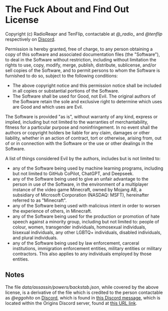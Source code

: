 # The Fuck About and Find Out License

Copyright (c) RadioReapr and TenFlip, contactable at _@\_radio\__ and _@tenflip_ respectively on [Discord](https://discord.com/).

Permission is hereby granted, free of charge, to any person obtaining a copy of this software and associated documentation files (the "Software"), to deal in the Software without restriction, including without limitation the rights to use, copy, modify, merge, publish, distribute, sublicense, and/or sell copies of the Software, and to permit persons to whom the Software is furnished to do so, subject to the following conditions:

- The above copyright notice and this permission notice shall be included in all copies or substantial portions of the Software.
- The Software shall be used for Good, not Evil. The original authors of the Software retain the sole and exclusive right to determine which uses are Good and which uses are Evil.

The Software is provided "as is", without warranty of any kind, express or implied, including but not limited to the warranties of merchantability, fitness for a particular purpose and noninfringement. In no event shall the authors or copyright holders be liable for any claim, damages or other liability, whether in an action of contract, tort or otherwise, arising from, out of or in connection with the Software or the use or other dealings in the Software.

A list of things considered Evil by the authors, includes but is not limited to:
- any of the Software being used by machine learning programs, including but not limited to GitHub CoPilot, ChatGPT, and Deepseek.
- any of the Software being used to give an unfair advantage to the person in use of the Software, in the environment of a multiplayer instance of the video game Minecraft, owned by Mojang AB, a subsidiary of Microsoft Corporation (NASDAQ: MSFT), hereinafter referred to as "Minecraft".
- any of the Software being used with malicious intent in order to worsen the experience of others, in Minecraft.
- any of the Software being used for the production or promotion of hate speech against a minority group, including but not limited to: people of colour, women, transgender individuals, homosexual individuals, bisexual individuals, any other LGBTQ+ individuals, disabled individuals, and plural individuals.
- any of the Software being used by law enforcement, carceral institutions, immigration enforcement entities, military entities or military contractors. This also applies to any individuals employed by those entities.

## Notes

The file _data/assassin/powers/backstab.json_, while covered by the above license, is a derivative of the file which is credited to the person contactable as _@eggohito_ on [Discord](https://discord.com/), which is found in [this Discord message](https://discord.com/channels/734127708488859831/825449766384828476/910427207095181324), which is located within the Origins Discord server, found at [this URL link](https://discord.gg/VdGgwXwWNa).
